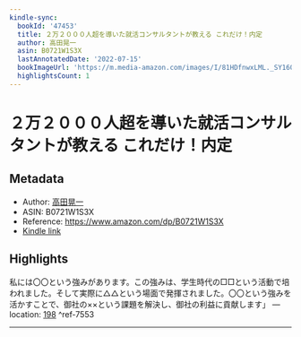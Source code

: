 ```yaml
---
kindle-sync:
  bookId: '47453'
  title: ２万２０００人超を導いた就活コンサルタントが教える これだけ！内定
  author: 高田晃一
  asin: B0721W1S3X
  lastAnnotatedDate: '2022-07-15'
  bookImageUrl: 'https://m.media-amazon.com/images/I/81HDfnwxLML._SY160.jpg'
  highlightsCount: 1
---
```

# ２万２０００人超を導いた就活コンサルタントが教える これだけ！内定
## Metadata
* Author: [高田晃一](https://www.amazon.comundefined)
* ASIN: B0721W1S3X
* Reference: https://www.amazon.com/dp/B0721W1S3X
* [Kindle link](kindle://book?action=open&asin=B0721W1S3X)

## Highlights
私には〇〇という強みがあります。この強みは、学生時代の□□という活動で培われました。そして実際に△△という場面で発揮されました。〇〇という強みを活かすことで、御社の××という課題を解決し、御社の利益に貢献します」 — location: [198](kindle://book?action=open&asin=B0721W1S3X&location=198) ^ref-7553

---
